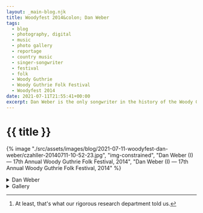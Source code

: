 ```yaml
---
layout: _main-blog.njk
title: Woodyfest 2014&colon; Dan Weber
tags: 
  - blog
  - photography, digital
  - music
  - photo gallery
  - reportage
  - country music
  - singer-songwriter
  - festival
  - folk
  - Woody Guthrie
  - Woody Guthrie Folk Festival
  - Woodyfest 2014
date: 2021-07-11T21:55:41+00:00
excerpt: Dan Weber is the only songwriter in the history of the Woody Guthrie Folk Festival to have pulled off a hat trick.
---
```

<!-- markdownlint-disable MD025 -->
# {{ title }}

<!-- markdownlint-enable MD025 --><mpb-dialog-img>

{% image "./src/assets/images/blog/2021-07-11-woodyfest-dan-weber/czahller-20140711-10-52-23.jpg", "img-constrained", "Dan Weber (I) — 17th Annual Woody Guthrie Folk Festival, 2014", "Dan Weber (I) — 17th Annual Woody Guthrie Folk Festival, 2014" %}</mpb-dialog-img>

<div class="widget__wrapper">
  <details name="tabs">
    <summary>Dan Weber</summary>
    <div>

## Dan Weber

<div class="drop-cap">

<span class="h-card p-name">Dan Weber</span> is the only songwriter in Woody Guthrie Folk Festival history to have pulled off the hat trick of winning the first-, second-, and third-place prizes in the Woody Guthrie Songwriting contest.[^1] Weber is a festival regular, attending even when he's not on the bill. In <time datetime="2014">2014</time> he won second-place in the contest and also performed a full set at the Crystal Theatre.
</div>

[^1]: At least, that's what our rigorous research department told us.

In addition to this gallery from Weber's <time datetime="2014-07-11T10:00-5:00">2014</time> showcase, we've written about <a href="/dan-weber-at-the-crystal-theatre-woody-guthrie-folk-festival/">his <time date_time="2013-07-13T10:30:00-5:00">2013</time> set</a> and <a href="/woodyfest-2019-songwriting-contest-winners/">his <time date_time="2019-07-12T19:25:00-5:00">2019</time> appearance</a>.

  </div></details>
  <details name="tabs">
    <summary>Gallery</summary><div>

## Gallery

<mpb-dialog-gallery hint rel cols="8">
  
  ![Dan Weber, Upstage View — 17th Annual Woody Guthrie Folk Festival, 2014](/assets/images/blog/2021-07-11-woodyfest-dan-weber/czahller-20140711-10-42-53.jpg)
  ![Dan Web (I) — 17th Annual Woody Guthrie Folk Festival, 2014](/assets/images/blog/2021-07-11-woodyfest-dan-weber/czahller-20140711-10-52-23.jpg)
  ![Dan Web (II) — 17th Annual Woody Guthrie Folk Festival, 2014](/assets/images/blog/2021-07-11-woodyfest-dan-weber/czahller-20140711-10-52-26.jpg)
  ![Dan Web (III) — 17th Annual Woody Guthrie Folk Festival, 2014](/assets/images/blog/2021-07-11-woodyfest-dan-weber/czahller-20140711-10-55-17.jpg)
  ![Dan Web (IV) — 17th Annual Woody Guthrie Folk Festival, 2014](/assets/images/blog/2021-07-11-woodyfest-dan-weber/czahller-20140711-10-56-27.jpg)
  ![Dan Web (V) — 17th Annual Woody Guthrie Folk Festival, 2014](/assets/images/blog/2021-07-11-woodyfest-dan-weber/czahller-20140711-10-56-29.jpg)
  ![Dan Web (VI) — 17th Annual Woody Guthrie Folk Festival, 2014](/assets/images/blog/2021-07-11-woodyfest-dan-weber/czahller-20140711-10-57-01.jpg)
  ![Dan Web (VII) — 17th Annual Woody Guthrie Folk Festival, 2014](/assets/images/blog/2021-07-11-woodyfest-dan-weber/czahller-20140711-10-58-38.jpg)
  ![Dan Web (VIII) — 17th Annual Woody Guthrie Folk Festival, 2014](/assets/images/blog/2021-07-11-woodyfest-dan-weber/czahller-20140711-10-58-40.jpg)
</mpb-dialog-gallery></div></details></div>
